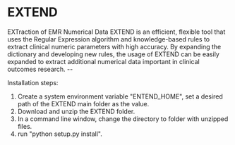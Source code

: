 # EXTEND
EXTraction of EMR Numerical Data
EXTEND is an efficient, flexible tool that uses the Regular Expression algorithm and knowledge-based rules to extract clinical numeric parameters with high accuracy. By expanding the dictionary and developing new rules, the usage of EXTEND can be easily expanded to extract additional numerical data important in clinical outcomes research. --

Installation steps:
1. Create a system environment variable "ENTEND_HOME", set a desired path of the EXTEND main folder as the value.
2. Download and unzip the EXTEND folder.
3. In a command line window, change the directory to folder with unzipped files.
4. run "python setup.py install".
